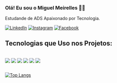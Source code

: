 ### Olá! Eu sou o Miguel Meirelles 🙋‍♂️
Estudande de ADS Apaixonado por Tecnologia.

[![LinkedIn](https://img.shields.io/badge/LinkedIn-0077B5?style=for-the-badge&logo=linkedin&logoColor=white)](https://www.linkedin.com/in/miguel-meirelles-0769311b6/)
[![Instagram](https://img.shields.io/badge/Instagram-E4405F?style=for-the-badge&logo=instagram&logoColor=white)](https://www.instagram.com/migueel.meirelles)
[![Facebook](https://img.shields.io/badge/Facebook-1877F2?style=for-the-badge&logo=facebook&logoColor=white)](https://www.facebook.com/miguel.meirellesz)


## Tecnologias que Uso nos Projetos:

<div style="display: inline_block"><br/>
  <img align="center" alt:"HTML" src="https://img.shields.io/badge/HTML-239120?style=for-the-badge&logo=html5&logoColor=white"/>
  <img align="center" alt:"CSS" src="https://img.shields.io/badge/CSS-239120?&style=for-the-badge&logo=css3&logoColor=white"/>
  <img align="center" alt:"Python" src="https://img.shields.io/badge/Python-14354C?style=for-the-badge&logo=python&logoColor=white"/>
  <img align="center" alt:"Python" src="https://img.shields.io/badge/Python-3776AB?style=for-the-badge&logo=python&logoColor=white"/>
  <img align="center" alt:"JavaScript" src="https://img.shields.io/badge/JavaScript-F7DF1E?style=for-the-badge&logo=javascript&logoColor=black"/>
  <img align="center" alt:"MySQL" src="https://img.shields.io/badge/MySQL-00000F?style=for-the-badge&logo=mysql&logoColor=white"/>
</div><br/>

[![Top Langs](https://github-readme-stats.vercel.app/api/top-langs/?username=miguelzastrow&layout=donut)](https://github.com/miguelzastrow/github-readme-stats)


